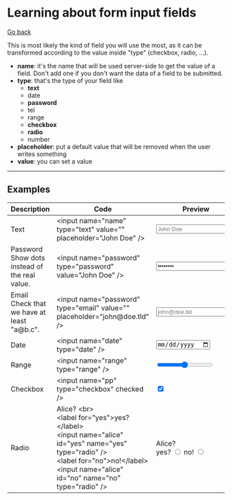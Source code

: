 # Learning about form input fields

[Go back](../index.md#forms)

This is most likely the kind of field you will use the most, as it can be transformed according to the value inside "type" (checkbox, radio, ...).

* **name**: it's the name that will be used server-side to get the value of a field. Don't add one if you don't want the data of a field to be submitted.
* **type**: that's the type of your field like
    * **text**
    * date
    * **password**
    * tel
    * range
    * **checkbox**
    * **radio**
    * number
* **placeholder**: put a default value that will be removed when the user writes something
* **value**: you can set a value

<hr class="sr">

## Examples

<table class="table border-dark table-bordered table-striped">
<thead>
<tr>
<th>Description</th>
<th>Code</th>
<th>Preview</th>
</tr>
</thead>
<tbody>

<!-- Text -->
<tr>
<td>Text</td>
<td>
&lt;input name="name" type="text" value="" placeholder="John Doe" />
</td>
<td>
<input name="name" type="text" value="" placeholder="John Doe" />
</td>
</tr>

<!-- Password -->
<tr>
<td>Password<br>Show dots instead of the real value.</td>
<td>
&lt;input name="password" type="password" value="John Doe" />
</td>
<td>
<input name="password" type="password" value="John Doe" placeholder="" />
</td>
</tr>

<!-- Email -->
<tr>
<td>Email<br>Check that we have at least "a@b.c".</td>
<td>
&lt;input name="password" type="email" value="" placeholder="john@doe.tld" />
</td>
<td>
<input name="password" type="email" value="" placeholder="john@doe.tld" />
</td>
</tr>

<!-- Date -->
<tr>
<td>Date</td>
<td>
&lt;input name="date" type="date" />
</td>
<td>
<input name="date" type="date" />
</td>
</tr>

<!-- Range -->
<tr>
<td>Range</td>
<td>
&lt;input name="range" type="range" />
</td>
<td>
<input name="range" type="range" />
</td>
</tr>

<!-- Checkbox -->
<tr>
<td>Checkbox</td>
<td>
&lt;input name="pp" type="checkbox" checked />
</td>
<td>
<input name="pp" type="checkbox" checked />
</td>
</tr>

<!-- Radio -->
<tr>
<td>Radio</td>
<td>
Alice? &lt;br><br>
&lt;label for="yes">yes?&lt;/label><br>
&lt;input name="alice" id="yes" name="yes" type="radio" /><br>
&lt;label for="no">no!&lt;/label><br>
&lt;input name="alice" id="no" name="no" type="radio" />
</td>
<td>
Alice? <br>
<label for="yes">yes?</label>
<input name="alice" id="yes" name="yes" type="radio" />
<label for="no">no!</label>
<input name="alice" id="no" name="no" type="radio" />
</td>
</tr>

</tbody>
</table>